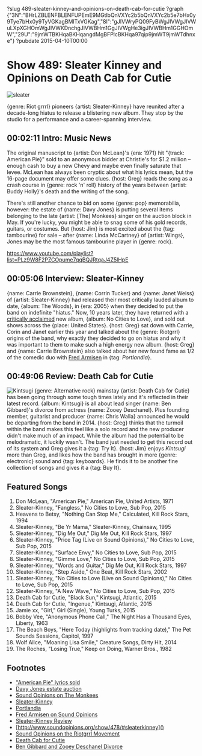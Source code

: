 ?slug 489-sleater-kinney-and-opinions-on-death-cab-for-cutie
?graph {"3N":"BHrLZBLENFBLENFUPEmE9MGtlbQnVXYc2b5bQnVXYc2b5e7bHx0y9Tye7bHx0y9TyVGKagBMlTxVGKag","8I":"gJIVWryPQ09FyBWgJIVWgJIVWuLXpXGHOmWgJIVWKDnchgJIVWBHm1GgJIVWgHe3igJIVWBHm1GGHOmW","29U":"9jmWTBKHqaBKHqangdMgBFPlcBKHqa97qip9jmWT9jmWTdhnxe"}
?pubdate 2015-04-10T00:00
# Show 489: Sleater Kinney and Opinions on Death Cab for Cutie

![sleater](https://static.soundopinions.org/images/2015/sleater_web.jpg)

{genre: Riot grrrl} pioneers {artist: Sleater-Kinney} have reunited after a decade-long hiatus to release a blistering new album. They stop by the studio for a performance and a career-spanning interview.


## 00:02:11 Intro: Music News
The original manuscript to {artist: Don McLean}'s {era: 1971} hit "{track: American Pie}" sold to an anonymous bidder at Christie's for $1.2 million – enough cash to buy a new Chevy and maybe even finally saturate that levee. McLean has always been cryptic about what his lyrics mean, but the 16-page document may offer some clues. {host: Greg} reads the song as a crash course in {genre: rock 'n' roll} history of the years between {artist: Buddy Holly}'s death and the writing of the song.

There's still another chance to bid on some {genre: pop} memorabilia, however: the estate of {name: Davy Jones} is putting several items belonging to the late {artist: [The] Monkees} singer on the auction block in May. If you're lucky, you might be able to snag some of his gold records, guitars, or costumes. But {host: Jim} is most excited about the {tag: tambourine} for sale – after {name: Linda McCartney} of {artist: Wings}, Jones may be the most famous tambourine player in {genre: rock}.

https://www.youtube.com/playlist?list=PLz9W8F2PZCOpume7qqBQJRtqaJ4Z5lHpE

## 00:05:06 Interview: Sleater-Kinney
{name: Carrie Brownstein}, {name: Corrin Tucker} and {name: Janet Weiss} of {artist: Sleater-Kinney} had released their most critically lauded album to date, {album: The Woods}, in {era: 2005} when they decided to put the band on indefinite "hiatus." Now, 10 years later, they have returned with a [critically acclaimed](http://www.soundopinions.org/show/478/#sleaterkinney) new album, {album: No Cities to Love}, and sold out shows across the {place: United States}. {host: Greg} sat down with Carrie, Corin and Janet earlier this year and talked about the {genre: Riotgrrl} origins of the band, why exactly they decided to go on hiatus and why it was important to them to make such a high energy new album. {host: Greg} and {name: Carrie Brownstein} also talked about her new found fame as 1/2 of the comedic duo with [Fred Armisen](http://www.soundopinions.org/show/327/#fredarmisen) in {tag: 
*Portlandia*}.


## 00:49:06 Review: Death Cab for Cutie
![Kintsugi](https://static.soundopinions.org/assets/489/29U0.jpg)
{genre: Alternative rock} mainstay {artist: Death Cab for Cutie} has been going through some tough times lately and it's reflected in their latest record. {album: Kintsugi} is all about lead singer {name: Ben Gibbard}'s divorce from actress {name: Zooey Deschanel}. Plus founding member, guitarist and producer {name: Chris Walla} announced he would be departing from the band in 2014. {host: Greg} thinks that the turmoil within the band makes this feel like a solo record and the new producer didn't make much of an impact. While the album had the potential to be melodramatic, it luckily wasn't. The band just needed to get this record out of its system and Greg gives it a {tag: Try It}. {host: Jim} enjoys *Kintsugi* more than Greg, and likes how the band has brought in more {genre: electronic} sound and {tag: keyboards}. He finds it to be another fine collection of songs and gives it a {tag: Buy It}.


## Featured Songs
1. Don McLean, "American Pie," American Pie, United Artists, 1971
1. Sleater-Kinney, "Fangless," No Cities to Love, Sub Pop, 2015 
1. Heavens to Betsy, "Nothing Can Stop Me," Calculated, Kill Rock Stars, 1994 
1. Sleater-Kinney, "Be Yr Mama," Sleater-Kinney, Chainsaw, 1995 
1. Sleater-Kinney, "Dig Me Out," Dig Me Out, Kill Rock Stars, 1997 
1. Sleater-Kinney, "Price Tag (Live on Sound Opinions)," No Cities to Love, Sub Pop, 2015 
1. Sleater-Kinney, "Surface Envy," No Cities to Love, Sub Pop, 2015 
1. Sleater-Kinney, "Gimme Love," No Cities to Love, Sub Pop, 2015 
1. Sleater-Kinney, "Words and Guitar," Dig Me Out, Kill Rock Stars, 1997 
1. Sleater-Kinney, "Step Aside," One Beat, Kill Rock Stars, 2002 
1. Sleater-Kinney, "No Cities to Love (Live on Sound Opinions)," No Cities to Love, Sub Pop, 2015 
1. Sleater-Kinney, "A New Wave," No Cities to Love, Sub Pop, 2015 
1. Death Cab for Cutie, "Black Sun," Kintsugi, Atlantic, 2015 
1. Death Cab for Cutie, "Ingenue," Kintsugi, Atlantic, 2015 
1. Jamie xx, "Girl," Girl (Single), Young Turks, 2015 
1. Bobby Vee, "Anonymous Phone Call," The Night Has a Thousand Eyes, Liberty, 1963 
1. The Beach Boys, "Here Today (highlights from tracking date)," The Pet Sounds Sessions, Capitol, 1997
1. Wolf Alice, "Moaning Lisa Smile," Creature Songs, Dirty Hit, 2014 
1. The Roches, "Losing True," Keep on Doing, Warner Bros., 1982 


## Footnotes
- ["American Pie" lyrics sold](http://www.washingtonpost.com/national/don-mcleans-american-pie-could-bring-15m-at-auction/2015/04/07/6ba69b92-dce8-11e4-b6d7-b9bc8acf16f7_story.html)
- [Davy Jones estate auction](http://www.latimes.com/entertainment/music/posts/la-et-ms-monkees-davy-jones-auction-estate-20150406-story.html)
- [Sound Opinions on The Monkees](/show/273/#themonkees)
- [Sleater-Kinney](http://www.sleater-kinney.com/)
- [Portlandia](http://www.ifc.com/shows/portlandia)
- [Fred Armisen on Sound Opinions](http://www.soundopinions.org/show/327/#fredarmisen)
- [Sleater-Kinney Review]()
- [http://www.soundopinions.org/show/478/#sleaterkinney]()
- [Sound Opinions on the Riotgrrl Movement](http://www.soundopinions.org/show/285/#riotgrrrl)
- [Death Cab for Cutie](http://deathcabforcutie.com/home/)
- [Ben Gibbard and Zooey Deschanel Divorce](http://www.rollingstone.com/music/news/ben-gibbard-zooey-deschanel-finalize-divorce-20121218)
